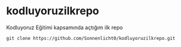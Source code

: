 # kodluyoruzilkrepo
Kodluyoruz Eğitimi kapsamında açtığım ilk repo

` git clone https://github.com/Sonnenlicht0/kodluyoruzilkrepo.git `

